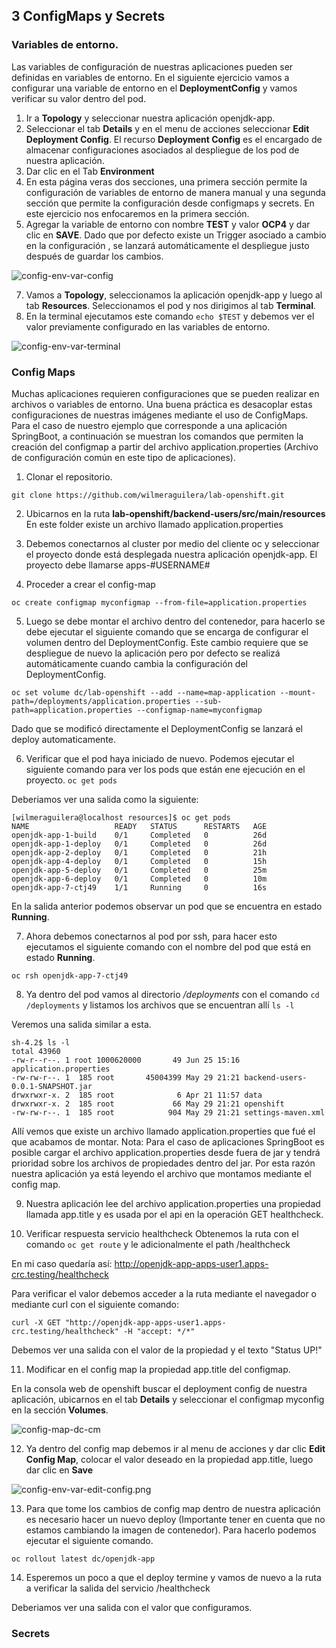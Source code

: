 ## 3 ConfigMaps y Secrets

### Variables de entorno.

Las variables de configuración de nuestras aplicaciones pueden ser definidas en variables de entorno. En el siguiente ejercicio vamos a configurar una variable de entorno en el __DeploymentConfig__ y vamos verificar su valor dentro del pod.

1. Ir a __Topology__ y seleccionar nuestra aplicación openjdk-app.
2. Seleccionar el tab __Details__ y en el menu de acciones seleccionar __​Edit Deployment Config__. El recurso __Deployment Config__ es el encargado de almacenar configuraciones asociados al despliegue de los pod de nuestra aplicación.
3. Dar clic en el Tab __Environment__
4. En esta página veras dos secciones, una primera sección permite la configuración de variables de entorno de manera manual y una segunda sección que permite la configuración desde configmaps y secrets. En este ejercicio nos enfocaremos en la primera sección.
5. Agregar la variable de entorno con nombre __TEST__ y valor __OCP4__ y dar clic en __SAVE__.
Dado que por defecto existe un Trigger asociado a cambio en la configuración , se lanzará automáticamente el despliegue justo después de guardar los cambios.

![config-env-var-config](img/config-env-var-config.png)

7. Vamos a __Topology__, seleccionamos la aplicación openjdk-app  y luego al tab __Resources__. Seleccionamos el pod y nos dirigimos al tab __Terminal__.
8. En la terminal ejecutamos este comando ``echo $TEST`` y debemos ver el valor previamente configurado en las variables de entorno.

![config-env-var-terminal](img/config-env-var-terminal.png)
  

### Config Maps

Muchas aplicaciones requieren configuraciones que se pueden realizar en archivos o variables de entorno. Una buena práctica es desacoplar estas configuraciones de nuestras imágenes mediante el uso de ConfigMaps.
Para el caso de nuestro ejemplo que corresponde a una aplicación SpringBoot, a continuación se muestran los comandos que permiten la creación del configmap a partir del archivo application.properties (Archivo de configuración común en este tipo de aplicaciones).

1. Clonar el repositorio.
```
git clone https://github.com/wilmeraguilera/lab-openshift.git
```

2. Ubicarnos en la ruta __lab-openshift/backend-users/src/main/resources__
En este folder existe un archivo llamado application.properties

3. Debemos conectarnos al cluster por medio del cliente oc y seleccionar el proyecto donde está desplegada nuestra aplicación openjdk-app.
El proyecto debe llamarse apps-#USERNAME#

4. Proceder a crear el config-map
```
oc create configmap myconfigmap --from-file=application.properties
```

5. Luego se debe montar el archivo dentro del contenedor, para hacerlo se debe ejecutar el siguiente comando que se encarga de configurar el volumen dentro del DeploymentConfig. Este cambio requiere que se despliegue de nuevo la aplicación pero por defecto se realizá automáticamente cuando cambia la configuración del DeploymentConfig.

```
oc set volume dc/lab-openshift --add --name=map-application --mount-path=/deployments/application.properties --sub-path=application.properties --configmap-name=myconfigmap
```
Dado que se modificó directamente el DeploymentConfig se lanzará el deploy automaticamente.

6. Verificar que el pod haya iniciado de nuevo. Podemos ejecutar el siguiente comando para ver los pods que están ene ejecución en el proyecto.
``oc get pods``

Deberiamos ver una salida como la siguiente:

```shell script
[wilmeraguilera@localhost resources]$ oc get pods
NAME                   READY   STATUS      RESTARTS   AGE
openjdk-app-1-build    0/1     Completed   0          26d
openjdk-app-1-deploy   0/1     Completed   0          26d
openjdk-app-2-deploy   0/1     Completed   0          21h
openjdk-app-4-deploy   0/1     Completed   0          15h
openjdk-app-5-deploy   0/1     Completed   0          25m
openjdk-app-6-deploy   0/1     Completed   0          10m
openjdk-app-7-ctj49    1/1     Running     0          16s
```

En la salida anterior podemos observar un pod que se encuentra en estado __Running__.

7. Ahora debemos conectarnos al pod por ssh, para hacer esto ejecutamos el siguiente comando con el nombre del pod que está en estado __Running__.

``oc rsh openjdk-app-7-ctj49``

8. Ya dentro del pod vamos al directorio */deployments* con el comando ``cd /deployments``
y listamos los archivos que se encuentran allí  ``ls -l``

Veremos una salida similar a esta.

```shell script
sh-4.2$ ls -l
total 43960
-rw-r--r--. 1 root 1000620000       49 Jun 25 15:16 application.properties
-rw-rw-r--. 1  185 root       45004399 May 29 21:21 backend-users-0.0.1-SNAPSHOT.jar
drwxrwxr-x. 2  185 root              6 Apr 21 11:57 data
drwxrwxr-x. 2  185 root             66 May 29 21:21 openshift
-rw-rw-r--. 1  185 root            904 May 29 21:21 settings-maven.xml
```

Allí vemos que existe un archivo llamado application.properties que fué el que acabamos de montar.
Nota: Para el caso de aplicaciones SpringBoot es posible cargar el archivo application.properties desde fuera de jar y tendrá prioridad sobre los archivos de propiedades dentro del jar. Por esta razón nuestra aplicación ya está leyendo el archivo que montamos mediante el config map.

9. Nuestra aplicación lee del archivo application.properties una propiedad llamada app.title y es usada por el api en la operación GET healthcheck.

10. Verificar respuesta servicio healthcheck
Obtenemos la ruta con el comando ``oc get route`` y le adicionalmente el path /healthcheck

En mi caso quedaría así:
http://openjdk-app-apps-user1.apps-crc.testing/healthcheck

Para verificar el valor debemos acceder a la ruta mediante el navegador o mediante curl con el siguiente comando:

```shell script
curl -X GET "http://openjdk-app-apps-user1.apps-crc.testing/healthcheck" -H "accept: */*"
```

Debemos ver una salida con el valor de la propiedad y el texto "Status UP!"

11. Modificar en el config map la propiedad  app.title del configmap.

En la consola web de openshift buscar el deployment config de nuestra aplicación, ubicarnos en el tab __Details__ y seleccionar el configmap myconfig en la sección __Volumes__.

![config-map-dc-cm](img/config-map-dc-cm.png)

12. Ya dentro del config map debemos ir al menu de acciones y dar clic __Edit Config Map__, colocar el valor deseado en la propiedad app.title, luego dar clic en __Save__

![config-env-var-edit-config.png](img/config-env-var-edit-config.png)

13. Para que tome los cambios de config map dentro de nuestra aplicación es necesario hacer un nuevo deploy (Importante tener en cuenta que no estamos cambiando la imagen de contenedor).
Para hacerlo podemos ejecutar el siguiente comando.

``oc rollout latest dc/openjdk-app``

14. Esperemos un poco a que el deploy termine y vamos de nuevo a la ruta a verificar la salida del servicio /healthcheck

Deberiamos ver una salida con el valor que configuramos. 









 

  














### Secrets





